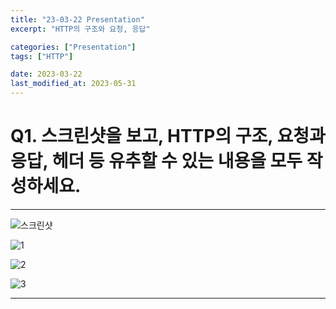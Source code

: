 ```yaml
---
title: "23-03-22 Presentation"
excerpt: "HTTP의 구조와 요청, 응답"

categories: ["Presentation"]
tags: ["HTTP"]

date: 2023-03-22
last_modified_at: 2023-05-31
---
```


# Q1. 스크린샷을 보고, HTTP의 구조, 요청과 응답, 헤더 등 유추할 수 있는 내용을 모두 작성하세요.

---

![스크린샷](https://github.com/pomottoro/comments/assets/58872932/92d7bbb1-adbe-4535-a15c-d6de58cc1616)

![1](https://github.com/pomottoro/comments/assets/58872932/240c2404-3a9f-49fb-b272-157c5fcbaa79)

![2](https://github.com/pomottoro/comments/assets/58872932/9fc841b5-780e-40f8-9d6c-f4856b74d8f8)

![3](https://github.com/pomottoro/comments/assets/58872932/bd580a51-6330-4c79-98ed-865f849054b3)



---